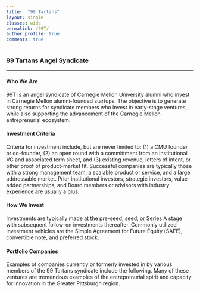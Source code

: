 ```yaml
---
title:  "99 Tartans"
layout: single
classes: wide
permalink: /99T/
author_profile: true
comments: true
---
```


### 99 Tartans Angel Syndicate
---
#### Who We Are
99T is an angel syndicate of Carnegie Mellon University alumni who invest in Carnegie Mellon alumni-founded startups. The objective is to generate strong returns for syndicate members who invest in early-stage ventures, while also supporting the advancement of the Carnegie Mellon entreprenurial ecosystem.

#### Investment Criteria
Criteria for investment include, but are never limited to: (1) a CMU founder or co-founder, (2) an open round with a committment from an institutional VC and associated term sheet, and (3) existing revenue, letters of intent, or other proof of product-market fit. Successful companies are typically those with a strong management team, a scalable product or service, and a large addressable market. Prior institutional investors, strategic investors, value-added partnerships, and Board members or advisors with industry experience are usually a plus.

#### How We Invest
Investments are typically made at the pre-seed, seed, or Series A stage with subsequent follow-on investments thereafter. Commonly utilized investment vehicles are the Simple Agreement for Future Equity (SAFE), convertible note, and preferred stock.  

#### Portfolio Companies
Examples of companies currently or formerly invested in by various members of the 99 Tartans syndicate include the following. Many of these ventures are tremendous examples of the entreprenurial spirit and capacity for innovation in the Greater Pittsburgh region.
